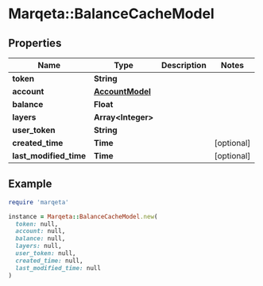 # Marqeta::BalanceCacheModel

## Properties

| Name | Type | Description | Notes |
| ---- | ---- | ----------- | ----- |
| **token** | **String** |  |  |
| **account** | [**AccountModel**](AccountModel.md) |  |  |
| **balance** | **Float** |  |  |
| **layers** | **Array&lt;Integer&gt;** |  |  |
| **user_token** | **String** |  |  |
| **created_time** | **Time** |  | [optional] |
| **last_modified_time** | **Time** |  | [optional] |

## Example

```ruby
require 'marqeta'

instance = Marqeta::BalanceCacheModel.new(
  token: null,
  account: null,
  balance: null,
  layers: null,
  user_token: null,
  created_time: null,
  last_modified_time: null
)
```

